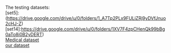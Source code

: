 The testing datasets:<br/>
[set5]:(https://drive.google.com/drive/u/0/folders/1_A7Tp2PLx9FULiZRj9yDVfJnuo2cHJ-Z)<br/>
[set14]:https://drive.google.com/drive/u/0/folders/1XV7F4zpCHenQk99bBg0aTo8i0B2yDERT)  <br/>
[Medical dataset](https://drive.google.com/drive/u/0/folders/1_aUXgZkGojVar6zvGgxe45rTCPrTsNeZ)<br/>
[our dataset](https://drive.google.com/drive/u/0/folders/12Woe0CqmZ5HbZTh4fiBTXTYZFSpsjeA3)